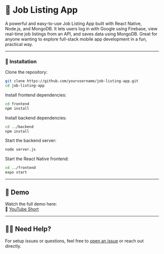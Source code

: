 # 💼 Job Listing App

A powerful and easy-to-use Job Listing App built with React Native, Node.js, and MongoDB. It lets users log in with Google using Firebase, view real-time job listings from an API, and saves data using MongoDB. Great for anyone wanting to explore full-stack mobile app development in a fun, practical way.

---

### 📂 Installation

Clone the repository:

```bash
git clone https://github.com/yourusername/job-listing-app.git
cd job-listing-app
```

Install frontend dependencies:

```bash
cd frontend
npm install
```

Install backend dependencies:

```bash
cd ../backend
npm install
```

Start the backend server:

```bash
node server.js
```

Start the React Native frontend:

```bash
cd ../frontend
expo start
```
---

## 🎥 Demo

Watch the full demo here:  
🔗 [YouTube Short](https://youtube.com/shorts/Y93-si7HlGQ?feature=share)



---

## 🙋‍♂️ Need Help?

For setup issues or questions, feel free to [open an issue](https://github.com/yourusername/job-listing-app/issues) or reach out directly.
